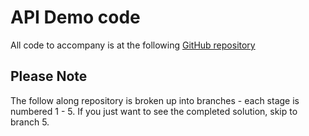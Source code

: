 # API Demo code

All code to accompany is at the following [GitHub repository](https://github.com/tabs-not-spaces/PSCONFEU2023-API)

## Please Note

The follow along repository is broken up into branches - each stage is numbered 1 - 5. If you just want to see the completed solution, skip to branch 5.
